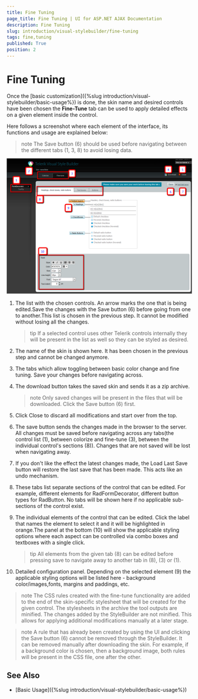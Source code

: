 ```yaml
---
title: Fine Tuning
page_title: Fine Tuning | UI for ASP.NET AJAX Documentation
description: Fine Tuning
slug: introduction/visual-stylebuilder/fine-tuning
tags: fine,tuning
published: True
position: 2
---
```


# Fine Tuning



 

Once the [basic customization]({%slug introduction/visual-stylebuilder/basic-usage%}) is done, the skin name and desired controls have been chosen the **Fine-Tune** tab can be used to apply detailed effects on a given element inside the control.

Here follows a screenshot where each element of the interface, its functions and usage are explained below:

>note The Save button (6) should be used before navigating between the different tabs (1, 3, 8) to avoid losing data.

![introduction-stylebuilder-fine-tuning-functionality](images/introduction-stylebuilder-fine-tuning-functionality.png)

1. The list with the chosen controls. An arrow marks the one that is being edited.Save the changes with the Save button (6) before going from one to another.This list is chosen in the previous step. It cannot be modified without losing all the changes.

	>tip If a selected control uses other Telerik controls internally they will be present in the list as well so they can be styled as desired.


1. The name of the skin is shown here. It has been chosen in the previous step and cannot be changed anymore.

1. The tabs which allow toggling between basic color change and fine tuning. Save your changes before navigating across.

1. The download button takes the saved skin and sends it as a zip archive.

	>note Only saved changes will be present in the files that will be downloaded. Click the Save button (6) first.


1. Click Close to discard all modifications and start over from the top.

1. The save button sends the changes made in the browser to the server. All changes must be saved before navigating across any tabs(the control list (1), between colorize and fine-tune (3), between the individual control's sections (8)). Changes that are not saved will be lost when navigating away.

1. If you don't like the effect the latest changes made, the Load Last Save button will restore the last save that has been made. This acts like an undo mechanism.

1. These tabs list separate sections of the control that can be edited. For example, different elements for RadFormDecorator, different button types for RadButton. No tabs will be shown here if no applicable sub-sections of the control exist.

1. The individual elements of the control that can be edited. Click the label that names the element to select it and it will be highlighted in orange.The panel at the bottom (10) will show the applicable styling options where each aspect can be controlled via combo boxes and textboxes with a single click.

	>tip All elements from the given tab (8) can be edited before pressing save to navigate away to another tab in (8), (3) or (1).


1. Detailed configuration panel. Depending on the selected element (9) the applicable styling options will be listed here - background color/images,fonts, margins and paddings, etc.


>note The CSS rules created with the fine-tune functionality are added to the end of the skin-specific stylesheet that will be created for the given control.	The stylesheets in the archive the tool outputs are minified. The changes added by the StyleBuilder are not minified.	This allows for applying additional modifications manually at a later stage.


>note A rule that has already been created by using the UI and clicking the Save button (6) cannot be removed through the StyleBuilder.	It can be removed manually after downloading the skin. For example, if a background color is chosen, then a background image, both rules will	be present in the CSS file, one after the other.


## See Also

 * [Basic Usage]({%slug introduction/visual-stylebuilder/basic-usage%})
